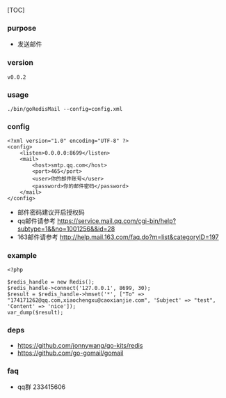 
[TOC]

### purpose
* 发送邮件

### version
```
v0.0.2
```

### usage
```
./bin/goRedisMail --config=config.xml
```

### config
```
<?xml version="1.0" encoding="UTF-8" ?>
<config>
    <listen>0.0.0.0:8699</listen>
    <mail>
        <host>smtp.qq.com</host>
        <port>465</port>
        <user>你的邮件账号</user>
        <password>你的邮件密码</password>
    </mail>
</config>
```
* 邮件密码建议开启授权码
* qq邮件请参考 https://service.mail.qq.com/cgi-bin/help?subtype=1&&no=1001256&&id=28
* 163邮件请参考 http://help.mail.163.com/faq.do?m=list&categoryID=197

### example
```
<?php

$redis_handle = new Redis();
$redis_handle->connect('127.0.0.1', 8699, 30);
$result = $redis_handle->hmset('*', ["To" => "174171262@qq.com,xiaochengxu@caoxianjie.com", 'Subject' => "test", 'Content' => 'nice']);
var_dump($result);
```

### deps
* https://github.com/jonnywang/go-kits/redis
* https://github.com/go-gomail/gomail

### faq
* qq群 233415606